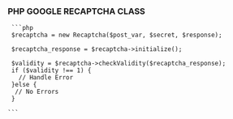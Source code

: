 ### PHP GOOGLE RECAPTCHA CLASS

     
     ```php
     $recaptcha = new Recaptcha($post_var, $secret, $response);

     $recaptcha_response = $recaptcha->initialize();

     $validity = $recaptcha->checkValidity($recaptcha_response);
     if ($validity !== 1) {
       // Handle Error
     }else {
      // No Errors
     }
     
    ```
